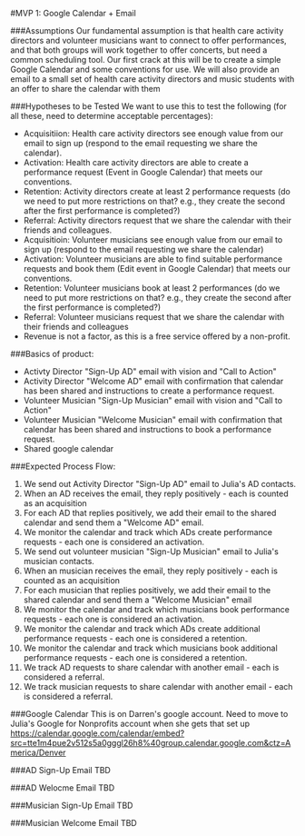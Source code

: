 #MVP 1: Google Calendar + Email

###Assumptions
Our fundamental assumption is that health care activity directors and volunteer musicians want to connect to offer performances, and that both groups will work together to offer concerts, but need a common scheduling tool. Our first crack at this will be to create a simple Google Calendar and some conventions for use. We will also provide an email to a small set of health care activity directors and music students with an offer to share the calendar with them

###Hypotheses to be Tested
We want to use this to test the following (for all these, need to determine acceptable percentages):
- Acquisitiion: Health care activity directors see enough value from our email to sign up (respond to the email requesting we share the calendar). 
- Activation: Health care activity directors are able to create a performance request (Event in Google Calendar) that meets our conventions.
- Retention: Activity directors create at least 2 performance requests (do we need to put more restrictions on that? e.g., they create the second after the first performance is completed?)
- Referral: Activity directors request that we share the calendar with their friends and colleagues.
- Acquisitioin: Volunteer musicians see enough value from our email to sign up (respond to the email requesting we share the calendar)
- Activation: Volunteer musicians are able to find suitable performance requests and book them (Edit event in Google Calendar) that meets our conventions. 
- Retention: Volunteer musicians book at least 2 performances (do we need to put more restrictions on that? e.g., they create the second after the first performance is completed?)
- Referral: Volunteer musicians request that we share the calendar with their friends and colleagues
- Revenue is not a factor, as this is a free service offered by a non-profit.

###Basics of product:
- Activty Director "Sign-Up AD" email with vision and "Call to Action"
- Activity Director "Welcome AD" email with confirmation that calendar has been shared and instructions to create a performance request.
- Volunteer Musician "Sign-Up Musician" email with vision and "Call to Action"
- Volunteer Musician "Welcome Musician" email with confirmation that calendar has been shared and instructions to book a performance request.
- Shared google calendar

###Expected Process Flow:
1. We send out Activity Director "Sign-Up AD" email to Julia's AD contacts.
2. When an AD receives the email, they reply positively - each is counted as an acquisition
3. For each AD that replies positively, we add their email to the shared calendar and send them a "Welcome AD" email.
4. We monitor the calendar and track which ADs create performance requests - each one is considered an activation.
5. We send out volunteer musician "Sign-Up Musician" email to Julia's musician contacts.
6. When an musician receives the email, they reply positively - each is counted as an acquisition
7. For each musician that replies positively, we add their email to the shared calendar and send them a "Welcome Musician" email
8.  We monitor the calendar and track which musicians book performance requests - each one is considered an activation.
9.  We monitor the calendar and track which ADs create additional performance requests - each one is considered a retention.
10. We monitor the calendar and track which musicians book additional performance requests - each one is considered a retention.
11. We track AD requests to share calendar with another email - each is considered a referral.
12. We track musician requests to share calendar with another email - each is considered a referral.

###Google Calendar
This is on Darren's google account. Need to move to Julia's Google for Nonprofits account when she gets that set up
https://calendar.google.com/calendar/embed?src=tte1m4pue2v512s5a0gggl26h8%40group.calendar.google.com&ctz=America/Denver

###AD Sign-Up Email
TBD

###AD Welocme Email
TBD

###Musician Sign-Up Email
TBD

###Musician Welcome Email
TBD


